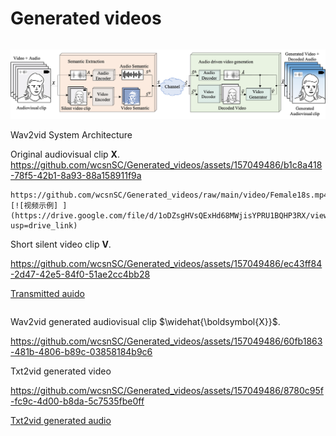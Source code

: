 # Generated videos

``` ![System Architecture](https://github.com/wcsnSC/Generated_videos/assets/157049486/cca96d72-c06a-4515-8e0c-e629fe059273)
```

![System Architecture](https://github.com/wcsnSC/Generated_videos/raw/main/img/sys_0705.png)

Wav2vid System Architecture

Original audiovisual clip $\boldsymbol{X}$.
https://github.com/wcsnSC/Generated_videos/assets/157049486/b1c8a418-78f5-42b1-8a93-88a158911f9a

``` 
https://github.com/wcsnSC/Generated_videos/raw/main/video/Female18s.mp4
[![视频示例] ] (https://drive.google.com/file/d/1oDZsgHVsQExHd68MWjisYPRU1BQHP3RX/view?usp=drive_link)
```


Short silent video clip $\boldsymbol{V}$.

https://github.com/wcsnSC/Generated_videos/assets/157049486/ec43ff84-2d47-42e5-84f0-51ae2cc4bb28

[Transmitted auido](https://github.com/wcsnSC/Generated_videos/raw/main/audio/Female20s.wav)

```[Transmitted auido](https://s31.aconvert.com/convert/p3r68-cdx67/0ofva-1mz7u.wav)
```

Wav2vid generated audiovisual clip  $\widehat{\boldsymbol{X}}$.

https://github.com/wcsnSC/Generated_videos/assets/157049486/60fb1863-481b-4806-b89c-03858184b9c6


Txt2vid generated video

https://github.com/wcsnSC/Generated_videos/assets/157049486/8780c95f-fc9c-4d00-b8da-5c7535fbe0ff


[Txt2vid generated audio](https://s17.aconvert.com/convert/p3r68-cdx67/nvjhj-q1omx.mp3)<br>




